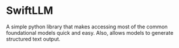 # SwiftLLM
A simple python library that makes accessing most of the common foundational models quick and easy. Also, allows models to generate structured text output.
